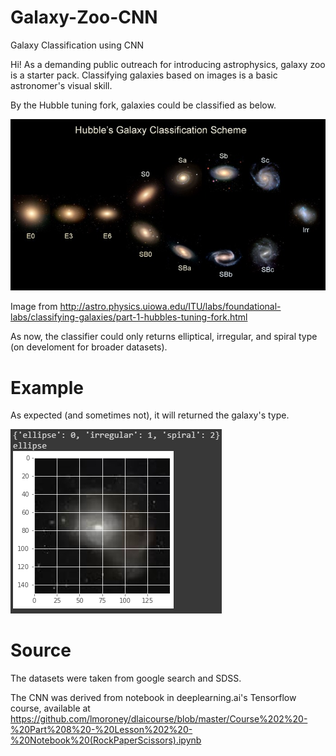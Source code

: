 # Galaxy-Zoo-CNN
Galaxy Classification using CNN


Hi! As a demanding public outreach for introducing astrophysics, galaxy zoo is a starter pack. Classifying galaxies based on images is a basic astronomer's visual skill. 

By the Hubble tuning fork, galaxies could be classified as below.

![Hubble Fork](hubbletuning.jpeg "Hubble Tuning Fork")

Image from http://astro.physics.uiowa.edu/ITU/labs/foundational-labs/classifying-galaxies/part-1-hubbles-tuning-fork.html

As now, the classifier could only returns elliptical, irregular, and spiral type (on develoment for broader datasets).

# Example
As expected (and sometimes not), it will returned the galaxy's type. 


![Result](1587502022241.jpg "Result")

# Source
The datasets were taken from google search and SDSS. 

The CNN was derived from notebook in deeplearning.ai's Tensorflow course, available at https://github.com/lmoroney/dlaicourse/blob/master/Course%202%20-%20Part%208%20-%20Lesson%202%20-%20Notebook%20(RockPaperScissors).ipynb 

